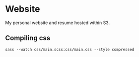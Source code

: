 # Website
My personal website and resume hosted within S3.

## Compiling css
```sass --watch css/main.scss:css/main.css --style compressed```
